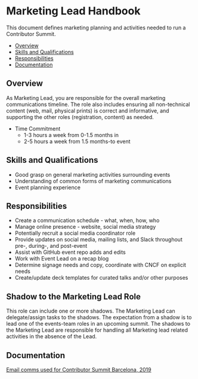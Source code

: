 # Marketing Lead Handbook

This document defines marketing planning and activities needed to run a Contributor Summit.

- [Overview](#overview)
- [Skills and Qualifications](#skills-and-qualifications)
- [Responsibilities](#responsibilities)
- [Documentation](#documentation)

## Overview

As Marketing Lead, you are responsible for the overall marketing communications timeline. The role also includes ensuring all non-technical content (web, mail, physical prints) is correct and informative, and supporting the other roles (registration, content) as needed.

- Time Commitment
  - 1-3 hours a week from 0-1.5 months in  
  - 2-5 hours a week from 1.5 months-to event  

## Skills and Qualifications

- Good grasp on general marketing activities surrounding events  
- Understanding of common forms of marketing communications
- Event planning experience

## Responsibilities

- Create a communication schedule - what, when, how, who  
- Manage online presence - website, social media strategy  
- Potentially recruit a social media coordinator role  
- Provide updates on social media, mailing lists, and Slack throughout pre-, during-, and post-event  
- Assist with GitHub event repo adds and edits  
- Work with Event Lead on a recap blog  
- Determine signage needs and copy, coordinate with CNCF on explicit needs  
- Create/update deck templates for curated talks and/or other purposes

## Shadow to the Marketing Lead Role
This role can include one or more shadows. The Marketing Lead can delegate/assign tasks to the shadows. The expectation from a shadow is to lead one of the events-team roles in an upcoming summit. The shadows to the Marketing Lead are responsible for handling all Marketing lead related activities in the absence of the Lead.


## Documentation

[Email comms used for Contributor Summit Barcelona, 2019](https://github.com/kubernetes/community/blob/master/events/2019/05-contributor-summit/communications.md)
